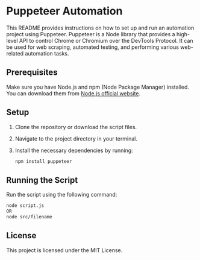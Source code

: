 # Puppeteer Automation

This README provides instructions on how to set up and run an automation project using Puppeteer. Puppeteer is a Node library that provides a high-level API to control Chrome or Chromium over the DevTools Protocol. It can be used for web scraping, automated testing, and performing various web-related automation tasks.

## Prerequisites

Make sure you have Node.js and npm (Node Package Manager) installed. You can download them from [Node.js official website](https://nodejs.org/).

## Setup

1. Clone the repository or download the script files.

2. Navigate to the project directory in your terminal.

3. Install the necessary dependencies by running:

    ```sh
    npm install puppeteer
    ```
## Running the Script

Run the script using the following command:

```sh
node script.js
OR
node src/filename
```

## License
This project is licensed under the MIT License.
